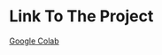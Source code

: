 # Link To The Project
[Google Colab](https://colab.research.google.com/drive/1xQfaRfj8mAnZF__i0TkM0cLjsVvTpb-Z?authuser=1#scrollTo=Xe7RXH3N3CWU)
